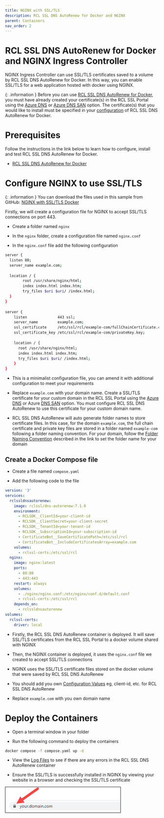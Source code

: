 ```yaml
---
title: NGINX with SSL/TLS
description: RCL SSL DNS AutoRenew for Docker and NGINX 
parent: Containers
nav_order: 2
---
```


# RCL SSL DNS AutoRenew for Docker and NGINX Ingress Controller

NGINX Ingress Controller can use SSL/TLS certificates saved to a volume by RCL SSL DNS AutoRenew for Docker. In this way, you can enable SSL/TLS for a web application hosted with docker using NGINX.

{: .information }
Before you can use [RCL SSL DNS AutoRenew for Docker](./docker.md), you must have already created your certificate(s) in the RCL SSL Portal using the [Azure DNS](../portal/azure-dns.md) or [Azure DNS SAN](../portal/azure-dns-san.md) option. The certificate(s) that you would like to install must be specified in your [configuration](./docker.md#notes) of RCL SSL DNS AutoRenew for Docker.

# Prerequisites

Follow the instructions in the link below to learn how to configure, install and test RCL SSL DNS AutoRenew for Docker.

- [RCL SSL DNS AutoRenew for Docker](./docker.md)

# Configure NGINX to use SSL/TLS

{: .information }
You can download the files used in this sample from GitHub:
[NGINX with SSL/TLS Docker](https://github.com/rcl-ssl/nginx-with-ssl-docker)

Firstly, we will create a configuration file for NGINX to accept SSL/TLS connections on port 443.

- Create a folder named ``nginx``

- In the ``nginx`` folder, create a configuration file named ``nginx.conf``

- In the ``nginx.conf`` file add the following configuration

```bash
server {
  listen 80;
  server_name example.com;

  location / {
        root /usr/share/nginx/html;
        index index.html index.htm;
        try_files $uri $uri/ /index.html;
  }
}

server {
    listen              443 ssl;
    server_name         example.com;
    ssl_certificate     /etc/ssl/rcl/example-com/fullChainCertificate.crt;
    ssl_certificate_key /etc/ssl/rcl/example-com/privateKey.key;

    location / {
      root /usr/share/nginx/html;
      index index.html index.htm;
      try_files $uri $uri/ /index.html;
    }
}
```

- This is a minimalist configuration file, you can amend it with additional configuration to meet your requirements

- Replace ``example.com`` with your domain name. Create a SSL/TLS certificate for your custom domain in the RCL SSL Portal using the [Azure DNS](../portal/azure-dns.md) or Azure [DNS SAN](../portal/azure-dns-san.md) option. You must configure RCL SSL DNS AutoRenew to use this certificate for your custom domain name.

- RCL SSL DNS AutoRenew will auto generate folder names to store certificate files. In this case, for the domain ``example.com``, the full chain certificate and private key files are stored in a folder named ``example-com`` following a folder naming convention. For your domain, follow the [Folder Naming Convention](./docker.md#certificate-files) described in the link to set the folder name for your domain

## Create a Docker Compose file

- Create a file named ``compose.yaml``

- Add the following code to the file

```yaml
version: '3'
services:
  rclssldnsautorenew:
    image: rclssl/dns-autorenew:7.1.0
    environment:
      - RCLSDK__ClientId=your-client-id
      - RCLSDK__ClientSecret=your-client-secret
      - RCLSDK__TenantId=your-tenant-id
      - RCLSDK__SubscriptionId=your-subscription-id
      - CertificateBot__SaveCertificatePath=/etc/ssl/rcl
      - CertificateBot__IncludeCertificatesArray=example.com
    volumes:
      - rclssl-certs:/etc/ssl/rcl
  nginx:
    image: nginx:latest
    ports:
      - 80:80
      - 443:443
    restart: always
    volumes: 
      - ./nginx/nginx.conf:/etc/nginx/conf.d/default.conf
      - rclssl-certs:/etc/ssl/rcl
    depends_on:
      - rclssldnsautorenew
volumes:
  rclssl-certs:
    driver: local
```

- Firstly, the RCL SSL DNS AutoRenew container is deployed. It will save SSL/TLS certificates from the RCL SSL Portal to a docker volume shared with NGINX

-  Then, the NGINX container is deployed, it uses the ``nginx.conf`` file we created to accept SSL/TLS connections

- NGINX uses the SSL/TLS certificate files stored on the docker volume that were saved by RCL SSL DNS AutoRenew

- You should add you own [Configuration Values](./docker.md#configuration-prerequisite) eg, client-id, etc. for RCL SSL DNS AutoRenew

- Replace ``example.com`` with you own domain name

# Deploy the Containers

- Open a terminal window in your folder

- Run the following command to deploy the containers

```bash
docker compose -f compose.yaml up -d
```

- View the [Log Files](./docker.md#view-the-logs) to see if there are any errors in the RCL SSL DNS AutoRenew container

- Ensure the SSL/TLS is successfully installed in NGINX by viewing your website in a browser and checking the SSL/TLS certificate

![image](../images//container//browser-ssl.png)
